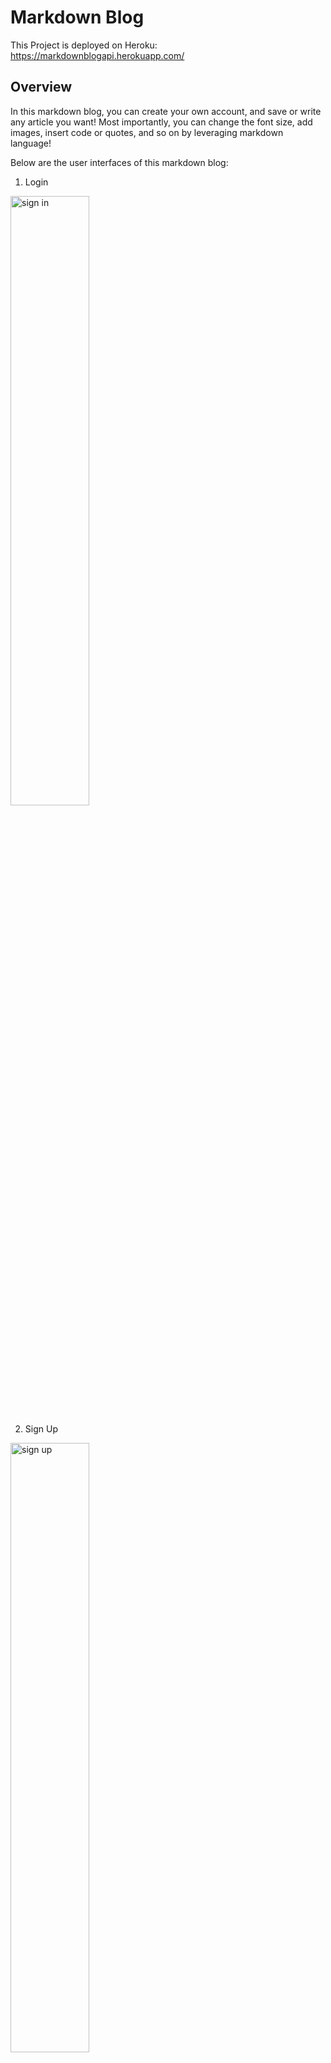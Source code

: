 # Markdown Blog
This Project is deployed on Heroku: https://markdownblogapi.herokuapp.com/

## Overview
In this markdown blog, you can create your own account, and save or write any article you want! Most importantly, you can change the font size, add images, insert code or quotes, and so on by leveraging markdown language!


Below are the user interfaces of this markdown blog:
1. Login
<img src="https://user-images.githubusercontent.com/55351011/106425136-5c3c5400-649e-11eb-841e-38908c75592d.PNG" alt = "sign in" width="50%" />

2. Sign Up
<img src="https://user-images.githubusercontent.com/55351011/106427238-fe117000-64a1-11eb-8e65-09a140ca2120.PNG" alt = "sign up" width="50%"/>

3. Articles (Main Page)
<img src="https://user-images.githubusercontent.com/55351011/106427373-36b14980-64a2-11eb-9d91-4dabd9b8f43a.PNG" alt = "main page" width="50%"/>

4. Create Article
<img src="https://user-images.githubusercontent.com/55351011/106427396-44ff6580-64a2-11eb-942e-ef22319c2fac.PNG" alt = "create article" width="50%"/>

5. View Article
<img src="https://user-images.githubusercontent.com/55351011/106427428-5183be00-64a2-11eb-9bf0-dc7436d9a47b.PNG" alt = "view article" width="50%"/>

6. Edit Article
<img src="https://user-images.githubusercontent.com/55351011/106427456-5e081680-64a2-11eb-9250-6f29ab495815.PNG" alt = "edit article" width="50%"/>






## How to run this project locally
### ``` npm install ```
Go to the directory of this project folder and enter ``` npm install ``` in the terminal to install all the required dependencies of this project.

### Add ``` .env ``` File
Add a .env file to this project folder, and add your MONGO_URL in it (refer to the .env.defaults to see what should be added to .env file).

### ``` npm run start ```
Enter ``` npm run start ``` in the terminal, and you should be seeing "MongoDb connected!" in the terminal if you successfully connect to your mongodb.  
